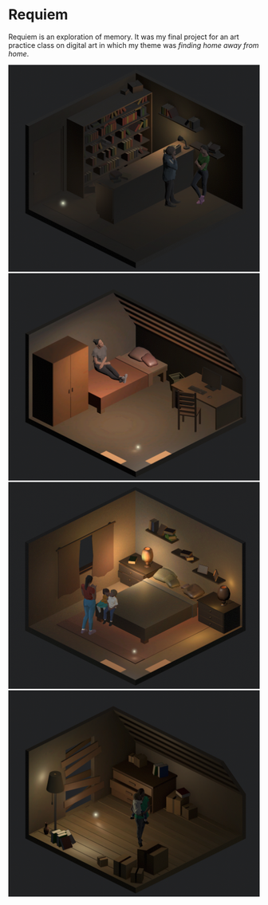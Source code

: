 # Requiem

Requiem is an exploration of memory. It was my final project for an art practice class on digital art in which my theme
was *finding home away from home*. 

![](library_tex.png)
![](room_tex.png)
![](bedroom_tex.png)
![](attic_tex.png)
